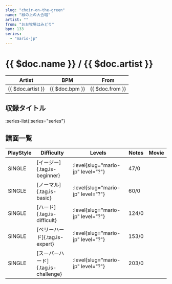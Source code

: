 ```yaml
---
slug: "choir-on-the-green"
name: "緑の上の大合唱"
artist: ""
from: "おお牧場はみどり"
bpm: 133
series:
  - "mario-jp"
---
```


# {{ $doc.name }} / {{ $doc.artist }}

|Artist|BPM|From|
|------|---|----|
|{{ $doc.artist }}|{{ $doc.bpm }}|{{ $doc.from }}|

## 収録タイトル

:series-list{:series="series"}

## 譜面一覧

|PlayStyle|Difficulty|Levels|Notes|Movie|
|---------|----------|------|-----|-----|
|SINGLE|[イージー]{.tag.is-beginner}|<div class="field is-grouped is-grouped-multiline"> :level{slug="mario-jp" level="?"}</div>|47/0||
|SINGLE|[ノーマル]{.tag.is-basic}|<div class="field is-grouped is-grouped-multiline"> :level{slug="mario-jp" level="?"}</div>|60/0||
|SINGLE|[ハード]{.tag.is-difficult}|<div class="field is-grouped is-grouped-multiline"> :level{slug="mario-jp" level="?"}</div>|124/0||
|SINGLE|[ベリーハード]{.tag.is-expert}|<div class="field is-grouped is-grouped-multiline"> :level{slug="mario-jp" level="?"}</div>|153/0||
|SINGLE|[スーパーハード]{.tag.is-challenge}|<div class="field is-grouped is-grouped-multiline"> :level{slug="mario-jp" level="?"}</div>|203/0||
